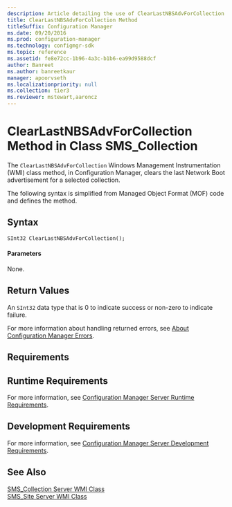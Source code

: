 ```yaml
---
description: Article detailing the use of ClearLastNBSAdvForCollection in Configuration Manager to clear the last Network Boot advertisement for a selected collection.
title: ClearLastNBSAdvForCollection Method
titleSuffix: Configuration Manager
ms.date: 09/20/2016
ms.prod: configuration-manager
ms.technology: configmgr-sdk
ms.topic: reference
ms.assetid: fe8e72cc-1b96-4a3c-b1b6-ea99d9588dcf
author: Banreet
ms.author: banreetkaur
manager: apoorvseth
ms.localizationpriority: null
ms.collection: tier3
ms.reviewer: mstewart,aaroncz 
---
```

# ClearLastNBSAdvForCollection Method in Class SMS_Collection
The `ClearLastNBSAdvForCollection` Windows Management Instrumentation (WMI) class method, in Configuration Manager, clears the last Network Boot advertisement for a selected collection.  

 The following syntax is simplified from Managed Object Format (MOF) code and defines the method.  

## Syntax  

```  
SInt32 ClearLastNBSAdvForCollection();  
```  

#### Parameters  
 None.  

## Return Values  
 An  `SInt32` data type that is 0 to indicate success or non-zero to indicate failure.  

 For more information about handling returned errors, see [About Configuration Manager Errors](../../../../../develop/core/understand/about-configuration-manager-errors.md).  

## Requirements  

## Runtime Requirements  
 For more information, see [Configuration Manager Server Runtime Requirements](../../../../../develop/core/reqs/server-runtime-requirements.md).  

## Development Requirements  
 For more information, see [Configuration Manager Server Development Requirements](../../../../../develop/core/reqs/server-development-requirements.md).  

## See Also  
 [SMS_Collection Server WMI Class](../../../../../develop/reference/core/clients/collections/sms_collection-server-wmi-class.md)   
 [SMS_Site Server WMI Class](../../../../../develop/reference/core/servers/configure/sms_site-server-wmi-class.md)
